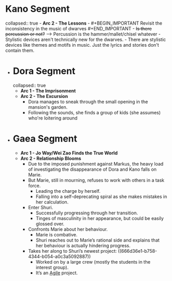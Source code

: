 # Kano Segment
collapsed:: true
	- **Arc 2 - The Lessons**
		- #+BEGIN_IMPORTANT
		  Revisit the inconsistency in the music of dwarves
		  #+END_IMPORTANT
		- ~~Is there percussion or not?~~ --> Percussion is the hammer/mallet/chisel whatever
		- Stylistic devices aren't technically new for the dwarves.
		- There are stylistic devices like themes and motifs in music. Just the lyrics and stories don't contain them.
- # Dora Segment
  collapsed:: true
	- **Arc 1 - The Imprisonment**
	- **Arc 2 - The Excursion**
		- Dora manages to sneak through the small opening in the mansion's garden.
		- Following the sounds, she finds a group of kids (she assumes) who're loitering around
- # Gaea Segment
	- **Arc 1 - Jo Way/Wei Zao Finds the True World**
	- **Arc 2 - Relationship Blooms**
		- Due to the imposed punishment against Markus, the heavy load of investigating the disappearance of Dora and Kano falls on Marie.
		- But Marie, still in mourning, refuses to work with others in a task force.
			- Leading the charge by herself.
			- Falling into a self-deprecating spiral as she makes mistakes in her calculation.
		- Enter Shuri.
			- Successfully progressing through her transition.
			- Tinges of masculinity in her appearance, but could be easily glossed over.
		- Confronts Marie about her behaviour.
			- Marie is combative.
			- Shuri reaches out to Marie’s rational side and explains that her behaviour is actually hindering progress.
		- Takes her along to Shuri’s newest project: ((666d36e1-b758-4344-b054-a0c3a5092887))
			- Worked on by a large crew (mostly the students in the interest group).
			- It’s an [Agile](https://asana.com/resources/agile-methodology) project.